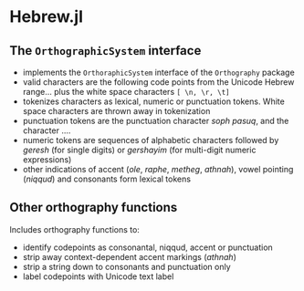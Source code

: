 # Hebrew.jl


## The `OrthographicSystem` interface

- implements the `OrthoraphicSystem` interface of the `Orthography` package
- valid characters are the following code points from the Unicode Hebrew range... plus the white space characters `[ \n, \r, \t]`
- tokenizes characters as lexical, numeric or punctuation tokens. White space characters are thrown away in tokenization
- punctuation tokens are the punctuation character *soph pasuq*, and the character ....  
- numeric tokens are sequences of alphabetic characters followed by *geresh* (for single digits) or *gershayim* (for multi-digit numeric expressions)
- other indications of accent (*ole*, *raphe*, *metheg*, *athnah*), vowel pointing (*niqqud*) and consonants form lexical tokens


## Other orthography functions

Includes orthography functions to:


- identify codepoints as consonantal, niqqud, accent or punctuation
- strip away context-dependent accent markings (*athnah*)
- strip a string down to consonants and punctuation only
- label codepoints with Unicode text label